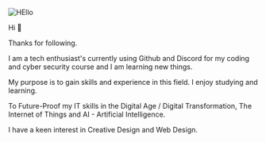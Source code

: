 ![HEllo](https://github.com/AAbella7529/Hello-/assets/158771536/4c1c0c1f-ef30-4c45-b236-3f7984a164b6)

 Hi :wave: 

Thanks for following.

I am a tech enthusiast's currently using Github and Discord for my coding and cyber security course and I am learning new things. 

My purpose is to gain skills and experience in this field. I enjoy studying and learning. 

To Future-Proof my IT skills in the Digital Age / Digital Transformation, The Internet of Things and AI - Artificial Intelligence. 

I have a keen interest in Creative Design and Web Design.  


